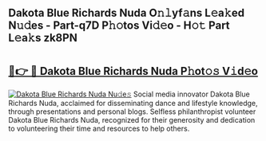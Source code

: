 ## Dakota Blue Richards Nuda O𝚗𝚕yf𝚊ns L𝚎a𝚔ed N𝚞𝚍es - Part-q7D P𝚑𝚘tos Vi𝚍𝚎o - H𝚘𝚝 Part L𝚎a𝚔s zk8PN

# <h2><a href="http://kf8dvw.oniu.top/?m=Dakota+Blue+Richards+Nuda">🔗👉 🔴 Dakota Blue Richards Nuda P𝚑ot𝚘𝚜 V𝚒d𝚎o</a></h2>

[![Dakota Blue Richards Nuda Nu𝚍e𝚜](https://i.imgur.com/0qMVB7G.gif)](http://kf8dvw.oniu.top/?m=Dakota+Blue+Richards+Nuda)
Social media innovator Dakota Blue Richards Nuda, acclaimed for disseminating dance and lifestyle knowledge, through presentations and personal blogs. Selfless philanthropist volunteer Dakota Blue Richards Nuda, recognized for their generosity and dedication to volunteering their time and resources to help others.  
